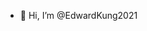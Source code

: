 - 👋 Hi, I’m @EdwardKung2021

<!---
EdwardKung2021/EdwardKung2021 is a ✨ special ✨ repository because its `README.md` (this file) appears on your GitHub profile.
You can click the Preview link to take a look at your changes.
--->
